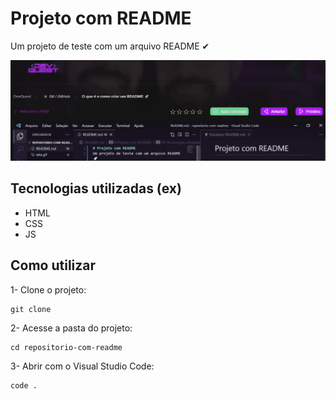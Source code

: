 # Projeto com README
Um projeto de teste com um arquivo
README ✔

[<img src="./tela.gif.gif" alt="gif da tela do DevQuest">](https://google.com)

## Tecnologias utilizadas (ex)
- HTML
- CSS
- JS

## Como utilizar

1- Clone o projeto:

```
git clone
```

2- Acesse a pasta do projeto:

```
cd repositorio-com-readme
```

3- Abrir com o Visual Studio Code:

```
code .
```